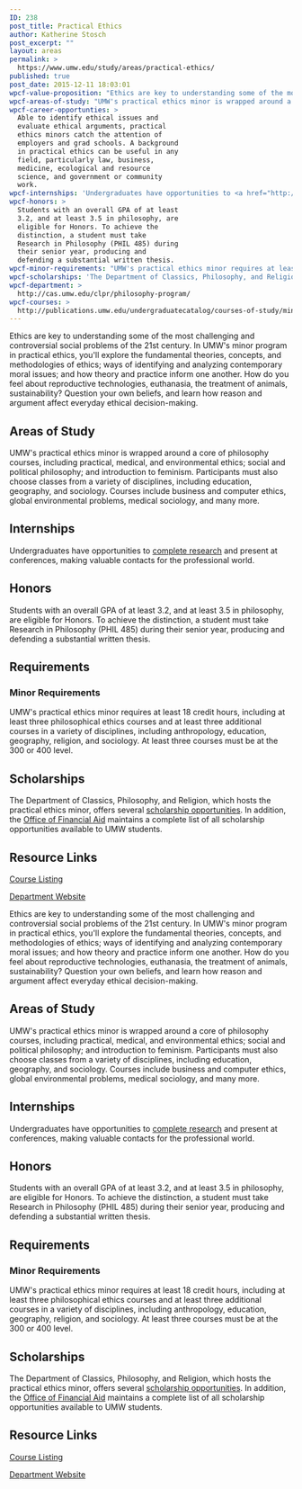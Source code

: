 ```yaml
---
ID: 238
post_title: Practical Ethics
author: Katherine Stosch
post_excerpt: ""
layout: areas
permalink: >
  https://www.umw.edu/study/areas/practical-ethics/
published: true
post_date: 2015-12-11 18:03:01
wpcf-value-proposition: "Ethics are key to understanding some of the most challenging and controversial social problems of the 21st century. In UMW's minor program in practical ethics, you'll explore the fundamental theories, concepts, and methodologies of ethics; ways of identifying and analyzing contemporary moral issues; and how theory and practice inform one another. How do you feel about reproductive technologies, euthanasia, the treatment of animals, sustainability? Question your own beliefs, and learn how reason and argument affect everyday ethical decision-making."
wpcf-areas-of-study: "UMW's practical ethics minor is wrapped around a core of philosophy courses, including practical, medical, and environmental ethics; social and political philosophy; and introduction to feminism. Participants must also choose classes from a variety of disciplines, including education, geography, and sociology. Courses include business and computer ethics, global environmental problems, medical sociology, and many more."
wpcf-career-opportunties: >
  Able to identify ethical issues and
  evaluate ethical arguments, practical
  ethics minors catch the attention of
  employers and grad schools. A background
  in practical ethics can be useful in any
  field, particularly law, business,
  medicine, ecological and resource
  science, and government or community
  work.
wpcf-internships: 'Undergraduates have opportunities to <a href="http://cas.umw.edu/clpr/undergraduate-research">complete research</a> and present at conferences, making valuable contacts for the professional world.'
wpcf-honors: >
  Students with an overall GPA of at least
  3.2, and at least 3.5 in philosophy, are
  eligible for Honors. To achieve the
  distinction, a student must take
  Research in Philosophy (PHIL 485) during
  their senior year, producing and
  defending a substantial written thesis.
wpcf-minor-requirements: "UMW's practical ethics minor requires at least 18 credit hours, including at least three philosophical ethics courses and at least three additional courses in a variety of disciplines, including anthropology, education, geography, religion, and sociology. At least three courses must be at the 300 or 400 level."
wpcf-scholarships: 'The Department of Classics, Philosophy, and Religion, which hosts the practical ethics minor, offers several <a href="http://cas.umw.edu/clpr/undergraduate-scholarships-and-awards/">scholarship opportunities</a>. In addition, the <a href="http://adminfinance.umw.edu/financialaid/scholarship-information/">Office of Financial Aid</a> maintains a complete list of all scholarship opportunities available to UMW students.'
wpcf-department: >
  http://cas.umw.edu/clpr/philosophy-program/
wpcf-courses: >
  http://publications.umw.edu/undergraduatecatalog/courses-of-study/minors/practical-ethics/
---
```

<!-- End Types Custom Fields -->
<!-- End Types Custom Fields -->
<!-- End Types Custom Fields -->
<!-- Types Custom Fields: -->

<!-- value-proposition -->
Ethics are key to understanding some of the most challenging and controversial social problems of the 21st century. In UMW's minor program in practical ethics, you'll explore the fundamental theories, concepts, and methodologies of ethics; ways of identifying and analyzing contemporary moral issues; and how theory and practice inform one another. How do you feel about reproductive technologies, euthanasia, the treatment of animals, sustainability? Question your own beliefs, and learn how reason and argument affect everyday ethical decision-making.
<!-- End value-proposition -->

<!-- areas-of-study -->
<h2>Areas of Study</h2>UMW's practical ethics minor is wrapped around a core of philosophy courses, including practical, medical, and environmental ethics; social and political philosophy; and introduction to feminism. Participants must also choose classes from a variety of disciplines, including education, geography, and sociology. Courses include business and computer ethics, global environmental problems, medical sociology, and many more.
<!-- End areas-of-study -->

<!-- internships -->
<h2>Internships</h2>Undergraduates have opportunities to <a href="http://cas.umw.edu/clpr/undergraduate-research">complete research</a> and present at conferences, making valuable contacts for the professional world.
<!-- End internships -->

<!-- honors -->
<h2>Honors</h2>Students with an overall GPA of at least 3.2, and at least 3.5 in philosophy, are eligible for Honors. To achieve the distinction, a student must take Research in Philosophy (PHIL 485) during their senior year, producing and defending a substantial written thesis.
<!-- End honors -->

<!-- requirements -->
<h2>Requirements</h2>
<!-- minor-requirements -->
<h3>Minor Requirements</h3>UMW's practical ethics minor requires at least 18 credit hours, including at least three philosophical ethics courses and at least three additional courses in a variety of disciplines, including anthropology, education, geography, religion, and sociology. At least three courses must be at the 300 or 400 level.
<!-- End minor-requirements -->

<!-- End requirements -->

<!-- scholarships -->
<h2>Scholarships</h2>The Department of Classics, Philosophy, and Religion, which hosts the practical ethics minor, offers several <a href="http://cas.umw.edu/clpr/undergraduate-scholarships-and-awards/">scholarship opportunities</a>. In addition, the <a href="http://adminfinance.umw.edu/financialaid/scholarship-information/">Office of Financial Aid</a> maintains a complete list of all scholarship opportunities available to UMW students.
<!-- End scholarships -->

<!-- resource-links -->
<h2>Resource Links</h2>
<!-- courses -->
<a href="http://publications.umw.edu/undergraduatecatalog/courses-of-study/minors/practical-ethics/" class="button">Course Listing</a>
<!-- End courses -->

<!-- department -->
<a href="http://cas.umw.edu/clpr/philosophy-program/" class="button">Department Website</a>
<!-- End department -->

<!-- End resource-links -->

<!-- End Types Custom Fields -->
<!-- Types Custom Fields: -->

<!-- value-proposition -->
Ethics are key to understanding some of the most challenging and controversial social problems of the 21st century. In UMW's minor program in practical ethics, you'll explore the fundamental theories, concepts, and methodologies of ethics; ways of identifying and analyzing contemporary moral issues; and how theory and practice inform one another. How do you feel about reproductive technologies, euthanasia, the treatment of animals, sustainability? Question your own beliefs, and learn how reason and argument affect everyday ethical decision-making.
<!-- End value-proposition -->

<!-- areas-of-study -->
<h2>Areas of Study</h2>UMW's practical ethics minor is wrapped around a core of philosophy courses, including practical, medical, and environmental ethics; social and political philosophy; and introduction to feminism. Participants must also choose classes from a variety of disciplines, including education, geography, and sociology. Courses include business and computer ethics, global environmental problems, medical sociology, and many more.
<!-- End areas-of-study -->

<!-- internships -->
<h2>Internships</h2>Undergraduates have opportunities to <a href="http://cas.umw.edu/clpr/undergraduate-research">complete research</a> and present at conferences, making valuable contacts for the professional world.
<!-- End internships -->

<!-- honors -->
<h2>Honors</h2>Students with an overall GPA of at least 3.2, and at least 3.5 in philosophy, are eligible for Honors. To achieve the distinction, a student must take Research in Philosophy (PHIL 485) during their senior year, producing and defending a substantial written thesis.
<!-- End honors -->

<!-- requirements -->
<h2>Requirements</h2>
<!-- minor-requirements -->
<h3>Minor Requirements</h3>UMW's practical ethics minor requires at least 18 credit hours, including at least three philosophical ethics courses and at least three additional courses in a variety of disciplines, including anthropology, education, geography, religion, and sociology. At least three courses must be at the 300 or 400 level.
<!-- End minor-requirements -->

<!-- End requirements -->

<!-- scholarships -->
<h2>Scholarships</h2>The Department of Classics, Philosophy, and Religion, which hosts the practical ethics minor, offers several <a href="http://cas.umw.edu/clpr/undergraduate-scholarships-and-awards/">scholarship opportunities</a>. In addition, the <a href="http://adminfinance.umw.edu/financialaid/scholarship-information/">Office of Financial Aid</a> maintains a complete list of all scholarship opportunities available to UMW students.
<!-- End scholarships -->

<!-- resource-links -->
<h2>Resource Links</h2>
<!-- courses -->
<a href="http://publications.umw.edu/undergraduatecatalog/courses-of-study/minors/practical-ethics/" class="button">Course Listing</a>
<!-- End courses -->

<!-- department -->
<a href="http://cas.umw.edu/clpr/philosophy-program/" class="button">Department Website</a>
<!-- End department -->

<!-- End resource-links -->

<!-- End Types Custom Fields -->